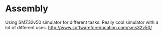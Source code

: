 # Assembly
Using SMZ32v50 simulator for different tasks.  Really cool simulator with a lot of different uses. http://www.softwareforeducation.com/sms32v50/
